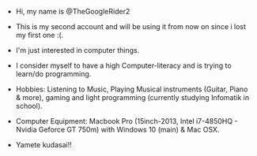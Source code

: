 - Hi, my name is @TheGoogleRider2 
- This is my second account and will be using it from now on since i lost my first one :(.
- I'm just interested in computer things. 
- I consider myself to have a high Computer-literacy and is trying to learn/do programming.
- Hobbies: 
  Listening to Music, Playing Musical instruments (Guitar, Piano & more), gaming and light programming (currently studying Infomatik in school).

- Computer Equipment:
 Macbook Pro (15inch-2013, Intel i7-4850HQ - Nvidia Geforce GT 750m) with Windows 10 (main) & Mac OSX.

- Yamete kudasai!!


<!---
TheGoogleRider2/TheGoogleRider2 is a ✨ special ✨ repository because its `README.md` (this file) appears on your GitHub profile.
You can click the Preview link to take a look at your changes.
--->
